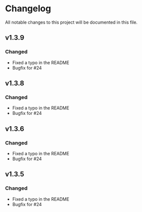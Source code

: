 # Changelog
All notable changes to this project will be documented in this file.

## v1.3.9
### Changed
 - Fixed a typo in the README
 - Bugfix for #24
 
## v1.3.8
### Changed
 - Fixed a typo in the README
 - Bugfix for #24
 
## v1.3.6
### Changed
 - Fixed a typo in the README
 - Bugfix for #24
 
## v1.3.5
### Changed
 - Fixed a typo in the README
 - Bugfix for #24